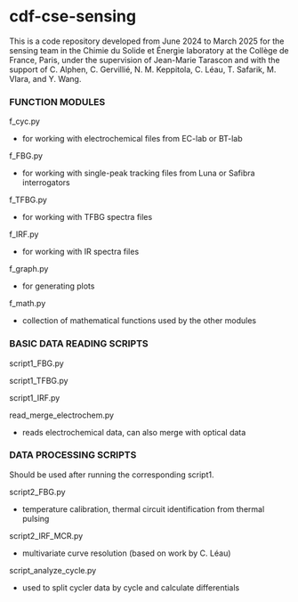 # cdf-cse-sensing

This is a code repository developed from June 2024 to March 2025 for the sensing team in the Chimie du Solide et Énergie laboratory at the Collège de France, Paris, under the supervision of Jean-Marie Tarascon and with the support of C. Alphen, C. Gervillié, N. M. Keppitola, C. Léau, T. Safarik, M. Vlara, and Y. Wang. 

### FUNCTION MODULES
f_cyc.py
- for working with electrochemical files from EC-lab or BT-lab
  
f_FBG.py
- for working with single-peak tracking files from Luna or Safibra interrogators

f_TFBG.py
- for working with TFBG spectra files

f_IRF.py
- for working with IR spectra files

f_graph.py
- for generating plots

f_math.py
- collection of mathematical functions used by the other modules

### BASIC DATA READING SCRIPTS
script1_FBG.py

script1_TFBG.py

script1_IRF.py

read_merge_electrochem.py
- reads electrochemical data, can also merge with optical data

### DATA PROCESSING SCRIPTS
Should be used after running the corresponding script1.

script2_FBG.py
- temperature calibration, thermal circuit identification from thermal pulsing

script2_IRF_MCR.py
- multivariate curve resolution (based on work by C. Léau)

script_analyze_cycle.py
- used to split cycler data by cycle and calculate differentials


